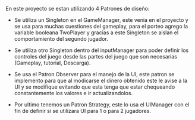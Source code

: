 En este proyecto se estan utilizando 4 Patrones de diseño:
 
- Se utiliza un Singleton en el GameManager, este venia en el proyecto y se usa para muchas cuestiones del gameplay, para el porteo agrego la variable booleana TwoPlayer y gracias a este Singleton se aislan el comportamiento del segundo jugador.

- Se utiliza otro Singleton dentro del inputManager para poder definir los controles del juego desde las partes del juego que son necesarias (Gameplay, tutorial, Descarga).

- Se usa el Patron Observer para el manejo de la UI, este patron se implemento para que al modicarse el dinero obtenido este le avise a la UI y se modifique evitando que esta tenga que estar chequeando constantemente los valores e ir actualizandolos.

- Por ultimo tenemos un Patron Strategy, este lo usa el UIManager con el fin de definir si se utilizara UI para 1 o para 2 jugadores.
